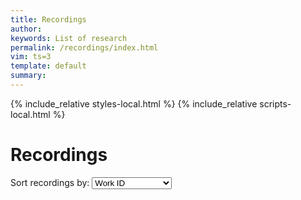 ```yaml
---
title: Recordings 
author: 
keywords: List of research
permalink: /recordings/index.html
vim: ts=3
template: default
summary: 
---
```


{% include_relative styles-local.html %}
{% include_relative scripts-local.html %}

# Recordings #

<p>
Sort recordings by: 

<select id="sort-method" onchange="displayRecordingList()">
<option value="workid">Work ID</option>
<option value="exid">Example ID</option>
<option value="cyear">Composition Date</option>
<option value="ryear">Release Date</option>
</select>

<div id="recording-list"></div>

